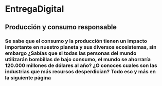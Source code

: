# EntregaDigital 
## Producción y consumo responsable

### Se sabe que el consumo y la producción tienen un impacto importante en nuestro planeta y sus diversos ecosistemas, sin embargo ¿Sabías que si todas las personas del mundo utilizarán bombillas de bajo consumo, el mundo se ahorraría 120.000 millones de dólares al año? ¿O conoces cuales son las industrias que más recursos desperdician? Todo eso y más en la siguiente página 

